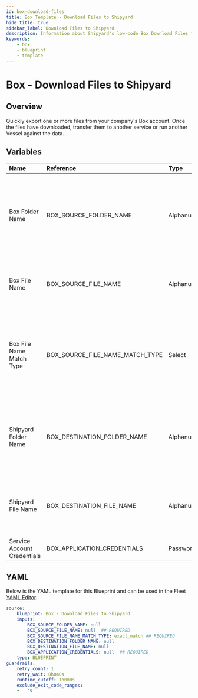 ```yaml
---
id: box-download-files
title: Box Template - Download Files to Shipyard
hide_title: true
sidebar_label: Download Files to Shipyard
description: Information about Shipyard's low-code Box Download Files to Shipyard blueprint. Quickly export one or more files from your company's Box account into Shipyard. 
keywords:
    - box
    - blueprint
    - template
---
```


# Box - Download Files to Shipyard

## Overview
Quickly export one or more files from your company's Box account. Once the files have downloaded, transfer them to another service or run another Vessel against the data.



## Variables

| Name | Reference | Type | Required | Default | Options | Description |
|:-----|:----------|:-----|:---------|:--------|:--------|:------------|
| Box Folder Name | BOX_SOURCE_FOLDER_NAME  | Alphanumeric |:heavy_minus_sign: | - | - | Name of the folder where the file is stored in Box. Leaving blank will look for the file in the root directory of Box. |
| Box File Name | BOX_SOURCE_FILE_NAME  | Alphanumeric |:white_check_mark: | - | - | Name of the target file in Box. Can be regex if "Match Type" is set accordingly. |
| Box File Name Match Type | BOX_SOURCE_FILE_NAME_MATCH_TYPE  | Select |:white_check_mark: | `exact_match` | Exact Match: `exact_match`<br></br><br></br>Regex Match: `regex_match`<br></br><br></br> | Determines if the text in "Box File Name" will look for one file with exact match, or multiple files using regex. |
| Shipyard Folder Name | BOX_DESTINATION_FOLDER_NAME  | Alphanumeric |:heavy_minus_sign: | - | - | Folder where the file(s) should be downloaded. Leaving blank will place the file in the home directory. |
| Shipyard File Name | BOX_DESTINATION_FILE_NAME  | Alphanumeric |:heavy_minus_sign: | - | - | What to name the file(s) being downloaded. If left blank, defaults to the original file name(s). |
| Service Account Credentials | BOX_APPLICATION_CREDENTIALS  | Password |:white_check_mark: | - | - | JSON from a Box Service Account key |


## YAML
Below is the YAML template for this Blueprint and can be used in the Fleet [YAML Editor](../../reference/fleets/yaml-editor.md).
```yaml
source:
    blueprint: Box - Download Files to Shipyard
    inputs:
        BOX_SOURCE_FOLDER_NAME: null
        BOX_SOURCE_FILE_NAME: null  ## REQUIRED
        BOX_SOURCE_FILE_NAME_MATCH_TYPE: exact_match ## REQUIRED
        BOX_DESTINATION_FOLDER_NAME: null
        BOX_DESTINATION_FILE_NAME: null
        BOX_APPLICATION_CREDENTIALS: null  ## REQUIRED
    type: BLUEPRINT
guardrails:
    retry_count: 1
    retry_wait: 0h0m0s
    runtime_cutoff: 1h0m0s
    exclude_exit_code_ranges:
    -   '0'

```
